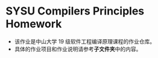 # SYSU Compilers Principles Homework

* 该作业是中山大学 19 级软件工程编译原理课程的作业仓库。
* 具体的作业项目和作业说明请参考**子文件夹**中的内容。

